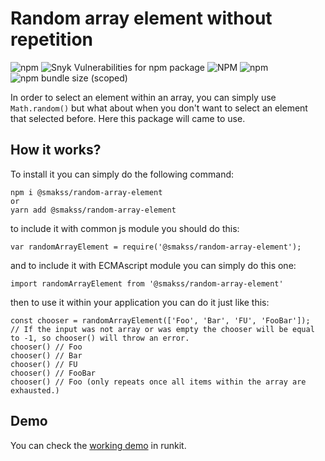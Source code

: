 # Random array element without repetition

![npm](https://img.shields.io/npm/v/@smakss/random-array-element) ![Snyk Vulnerabilities for npm package](https://img.shields.io/snyk/vulnerabilities/npm/@smakss/random-array-element) ![NPM](https://img.shields.io/npm/l/@smakss/random-array-element) ![npm](https://img.shields.io/npm/dt/@smakss/random-array-element) ![npm bundle size (scoped)](https://img.shields.io/bundlephobia/min/@smakss/random-array-element)

In order to select an element within an array, you can simply use `Math.random()` but what about when you don't want to select an element that selected before. Here this package will came to use.

## How it works?

To install it you can simply do the following command:

```
npm i @smakss/random-array-element
or
yarn add @smakss/random-array-element
```

to include it with common js module you should do this:

```
var randomArrayElement = require('@smakss/random-array-element');
```

and to include it with ECMAscript module you can simply do this one:

```
import randomArrayElement from '@smakss/random-array-element'
```

then to use it within your application you can do it just like this:

```
const chooser = randomArrayElement(['Foo', 'Bar', 'FU', 'FooBar']);
// If the input was not array or was empty the chooser will be equal to -1, so chooser() will throw an error.
chooser() // Foo
chooser() // Bar
chooser() // FU
chooser() // FooBar
chooser() // Foo (only repeats once all items within the array are exhausted.)
```

## Demo

You can check the [working demo](https://runkit.com/smakss/convert-numbers) in runkit.
